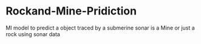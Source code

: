 # Rockand-Mine-Pridiction
Ml model to predict a object traced by a submerine sonar is a Mine or just a rock using sonar data
